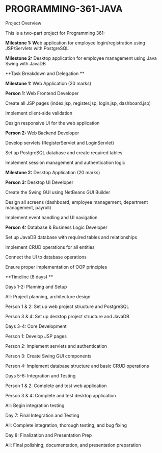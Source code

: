 # PROGRAMMING-361-JAVA

Project Overview 

This is a two-part project for Programming 361: 

 

**Milestone 1: W**eb application for employee login/registration using JSP/Servlets with PostgreSQL 

**Milestone 2:** Desktop application for employee management using Java Swing with JavaDB 

 

**Task Breakdown and Delegation 
**
 

**Milestone 1:** Web Application (20 marks) 

 

**Person 1:** Web Frontend Developer 

Create all JSP pages (index.jsp, register.jsp, login.jsp, dashboard.jsp) 

Implement client-side validation 

Design responsive UI for the web application 

 

**Person 2:** Web Backend Developer 

Develop servlets (RegisterServlet and LoginServlet) 

Set up PostgreSQL database and create required tables 

Implement session management and authentication logic 

 

**Milestone 2:** Desktop Application (20 marks) 

 

**Person 3:** Desktop UI Developer 

Create the Swing GUI using NetBeans GUI Builder 

Design all screens (dashboard, employee management, department management, payroll) 

Implement event handling and UI navigation 

 

**Person 4:** Database & Business Logic Developer 

Set up JavaDB database with required tables and relationships 

Implement CRUD operations for all entities 

Connect the UI to database operations 

Ensure proper implementation of OOP principles 

 

 

 

 

**Timeline (8 days) **

 

Days 1-2: Planning and Setup 

All: Project planning, architecture design 

Person 1 & 2: Set up web project structure and PostgreSQL 

Person 3 & 4: Set up desktop project structure and JavaDB 

 

Days 3-4: Core Development 

Person 1: Develop JSP pages 

Person 2: Implement servlets and authentication 

Person 3: Create Swing GUI components 

Person 4: Implement database structure and basic CRUD operations 

 

Days 5-6: Integration and Testing 

Person 1 & 2: Complete and test web application 

Person 3 & 4: Complete and test desktop application 

All: Begin integration testing 

 

Day 7: Final Integration and Testing 

All: Complete integration, thorough testing, and bug fixing 

 

Day 8: Finalization and Presentation Prep 

All: Final polishing, documentation, and presentation preparation 

 

 
